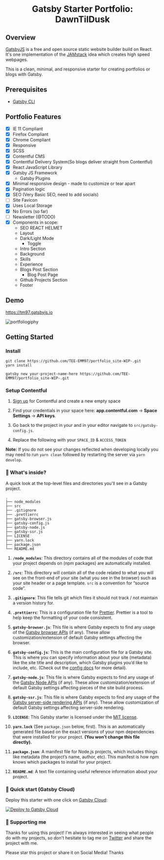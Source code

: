 <h1 align="center">
  Gatsby Starter Portfolio: DawnTilDusk
</h1>

## Overview

[GatsbyJS](https://www.gatsbyjs.com/) is a free and open source static website builder build on React. It's one implementation of the [JAMstack](https://jamstack.org/) idea which creates high speed webpages.

This is a clean, minimal, and responsive starter for creating portfolios or blogs with Gatsby.

## Prerequisites

- [Gatsby CLI](https://www.gatsbyjs.com/docs/tutorial/part-zero/#using-the-gatsby-cli)

## Portfolio Features

- [x] IE 11 Compliant
- [x] Firefox Compliant
- [x] Chrome Compliant
- [x] Responsive
- [x] SCSS
- [x] Contentful CMS
- [x] Contentful Delivery System(So blogs deliver straight from Contentful)
- [x] React JavaScript Library
- [x] Gatsby JS Framework
  - Gatsby Plugins
- [x] Minimal responsive design - made to customize or tear apart
- [x] Pagination logic
- [x] SEO (Very Basic SEO, need to add socials)
- [ ] Site Favicon
- [x] Uses Local Storage
- [x] No Errors (so far)
- [ ] Newsletter (@TODO)
- [x] Components in scope:
  - SEO REACT HELMET
  - Layout
  - Dark/Light Mode
    - Toggle
  - Intro Section
  - Background
  - Skills
  - Experience
  - Blogs Post Section
    - Blog Post Page
  - Github Projects Section
  - Footer

## Demo

https://tm97.gatsbyjs.io

![portfoliogiphy](https://raw.githubusercontent.com/TEE-EMM97/portfolio_site-WIP-/master/src/images/portfoliogiphy.webp)

## Getting Started

### Install

```
git clone https://github.com/TEE-EMM97/portfolio_site-WIP-.git
yarn install
```

```
gatsby new your-project-name-here https://github.com/TEE-EMM97/portfolio_site-WIP-.git
```

### Setup Contentful

1.  [Sign up](https://www.contentful.com/sign-up/) for Contentful and create a new empty space

1.  Find your credentials in your space here: **app.contentful.com** → **Space Settings** → **API keys**.

1.  Go back to the project in your and in your editor navigate to `src/gatsby-config.js`.

1.  Replace the following with your `SPACE_ID` & `ACCESS_TOKEN`

**Note:** If you do not see your changes reflected when developing locally you may need to run `yarn clean` followed by restarting the server via `yarn develop`.

### 🧐 What's inside?

A quick look at the top-level files and directories you'll see in a Gatsby project.

    .
    ├── node_modules
    ├── src
    ├── .gitignore
    ├── .prettierrc
    ├── gatsby-browser.js
    ├── gatsby-config.js
    ├── gatsby-node.js
    ├── gatsby-ssr.js
    ├── LICENSE
    ├── yarn.lock
    ├── package.json
    └── README.md

1.  **`/node_modules`**: This directory contains all of the modules of code that your project depends on (npm packages) are automatically installed.

2.  **`/src`**: This directory will contain all of the code related to what you will see on the front-end of your site (what you see in the browser) such as your site header or a page template. `src` is a convention for “source code”.

3.  **`.gitignore`**: This file tells git which files it should not track / not maintain a version history for.

4.  **`.prettierrc`**: This is a configuration file for [Prettier](https://prettier.io/). Prettier is a tool to help keep the formatting of your code consistent.

5.  **`gatsby-browser.js`**: This file is where Gatsby expects to find any usage of the [Gatsby browser APIs](https://www.gatsbyjs.com/docs/browser-apis/) (if any). These allow customization/extension of default Gatsby settings affecting the browser.

6.  **`gatsby-config.js`**: This is the main configuration file for a Gatsby site. This is where you can specify information about your site (metadata) like the site title and description, which Gatsby plugins you’d like to include, etc. (Check out the [config docs](https://www.gatsbyjs.com/docs/gatsby-config/) for more detail).

7.  **`gatsby-node.js`**: This file is where Gatsby expects to find any usage of the [Gatsby Node APIs](https://www.gatsbyjs.com/docs/node-apis/) (if any). These allow customization/extension of default Gatsby settings affecting pieces of the site build process.

8.  **`gatsby-ssr.js`**: This file is where Gatsby expects to find any usage of the [Gatsby server-side rendering APIs](https://www.gatsbyjs.com/docs/ssr-apis/) (if any). These allow customization of default Gatsby settings affecting server-side rendering.

9.  **`LICENSE`**: This Gatsby starter is licensed under the [MIT license](https://github.com/SafdarJamal/gatsby-bootcamp-blog/blob/master/LICENSE).

10. **`yarn.lock`** (See `package.json` below, first). This is an automatically generated file based on the exact versions of your npm dependencies that were installed for your project. **(You won’t change this file directly).**

11. **`package.json`**: A manifest file for Node.js projects, which includes things like metadata (the project’s name, author, etc). This manifest is how npm knows which packages to install for your project.

12. **`README.md`**: A text file containing useful reference information about your project.

### 🚀 Quick start (Gatsby Cloud)

Deploy this starter with one click on [Gatsby Cloud](https://www.gatsbyjs.com/cloud/):

[<img src="https://www.gatsbyjs.com/deploynow.svg" alt="Deploy to Gatsby Cloud">](https://www.gatsbyjs.com/dashboard/deploynow?url=https://github.com/TEE-EMM97/portfolio_site-WIP-)

### 🌟 Supporting me

Thanks for using this project! I'm always interested in seeing what people do with my projects, so don't hesitate to tag me on [Twitter](https://twitter.com/ibethatlo) and share the project with me.

Please star this project or share it on Social Media! Thanks
